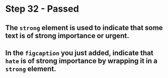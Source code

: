 # Step 32 - Passed
## The `strong` element is used to indicate that some text is of strong importance or urgent.

## In the `figcaption` you just added, indicate that `hate` is of strong importance by wrapping it in a `strong` element.